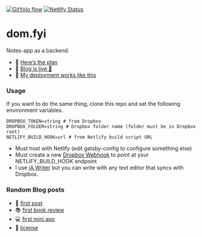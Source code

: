 [![GitYolo flow](https://img.shields.io/badge/Flow-GitYolo-ff69b4)](https://dom.fyi/2019.240) [![Netlify Status](https://api.netlify.com/api/v1/badges/8f857d1f-c68f-424f-a4d2-b473fc4ccddb/deploy-status)](https://app.netlify.com/sites/domfyi/deploys)

# dom.fyi

Notes-app as a backend.

- 🚀 [Here’s the plan]
- 🚀 [Blog is live 🎉]
- 🚀 [My deployment works like this]

### Usage

If you want to do the same thing, clone this repo and set the following environment variables.

```
DROPBOX_TOKEN=string # from Dropbox
DROPBOX_FOLDER=string # Dropbox folder name (folder must be in Dropbox root)
NETLIFY_BUILD_HOOK=url # from Netlify build script URL 
```

- Must host with Netlify (edit gatsby-config to configure something else)
- Must create a new [Dropbox Webhook] to point at your NETLIFY_BUILD_HOOK endpoint
- I use [iA Writer] but you can write with any text editor that syncs with Dropbox.

### Random Blog posts

- 🚂 [first post]
- 📚 [first book review]
- 💻 [first mini app]
- 📄 [license]


[here’s the plan]: https://dom.fyi/2019.218
[blog is live 🎉]: https://dom.fyi/2019.221
[my deployment works like this]: https://dom.fyi/2019.224
[dropbox webhook]: https://www.dropbox.com/developers/reference/webhooks
[ia writer]: https://ia.net/writer
[first post]: https://dom.fyi/2019.216
[first book review]: https://dom.fyi/2019.237
[first mini app]: https://dom.fyi/2019.242
[license]: https://dom.fyi/2019.246
